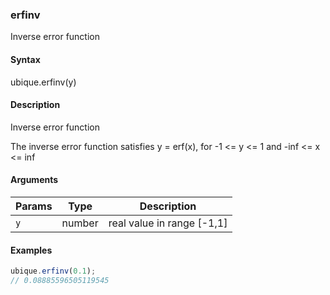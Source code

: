 ### erfinv

Inverse error function


#### Syntax

ubique.erfinv(y)


#### Description

Inverse error function  
  
The inverse error function satisfies y = erf(x), for -1 <= y <= 1 and -inf <= x <= inf  



#### Arguments

|Params|Type|Description
|---------|----|-----------
|`y` | number | real value in range [-1,1]


#### Examples

```js
ubique.erfinv(0.1);
// 0.08885596505119545
```


